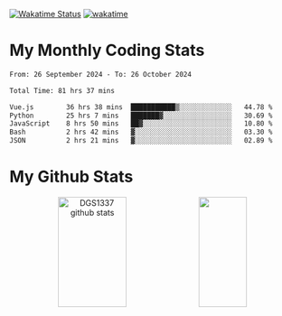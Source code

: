 [![Wakatime Status](https://github.com/noopurphalak/noopurphalak/workflows/wakatime-status-update/badge.svg)](https://github.com/noopurphalak/noopurphalak/actions/workflows/main.yml)
[![wakatime](https://wakatime.com/badge/user/80ace140-ef40-4fdd-b8ed-f3be3d2e1aea.svg)](https://wakatime.com/@80ace140-ef40-4fdd-b8ed-f3be3d2e1aea)

# My Monthly Coding Stats

<!--START_SECTION:waka-->

```txt
From: 26 September 2024 - To: 26 October 2024

Total Time: 81 hrs 37 mins

Vue.js        36 hrs 38 mins  ███████████▒░░░░░░░░░░░░░   44.78 %
Python        25 hrs 7 mins   ███████▓░░░░░░░░░░░░░░░░░   30.69 %
JavaScript    8 hrs 50 mins   ██▓░░░░░░░░░░░░░░░░░░░░░░   10.80 %
Bash          2 hrs 42 mins   ▓░░░░░░░░░░░░░░░░░░░░░░░░   03.30 %
JSON          2 hrs 21 mins   ▓░░░░░░░░░░░░░░░░░░░░░░░░   02.89 %
```

<!--END_SECTION:waka-->

# My Github Stats
<div style="text-align: center;">
  <img width="49%" height="195px" src="https://github-readme-stats-sigma-five.vercel.app/api?username=noopurphalak&show_icons=true&count_private=true&hide_border=true&title_color=ecf2f8&icon_color=0d1117&text_color=FFFFFF&bg_color=0d1117" alt="DGS1337 github stats" />
  <img width="41%" height="195px" src="https://github-readme-stats-sigma-five.vercel.app/api/top-langs/?username=noopurphalak&layout=compact&hide_border=true&title_color=ecf2f8&text_color=FFFFFF&bg_color=0d1117" />
</div>
